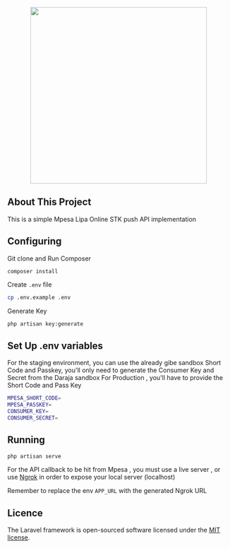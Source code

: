 <p align="center"><img src="https://res.cloudinary.com/dtfbvvkyp/image/upload/v1566331377/laravel-logolockup-cmyk-red.svg" width="400"></p>

## About This Project

This is a simple Mpesa Lipa Online STK push API implementation


## Configuring

Git clone and Run Composer 
```
composer install
```

Create ``.env`` file
```bash
cp .env.example .env
```

Generate Key

```bash
php artisan key:generate
```
 
## Set Up .env variables
For the staging environment, you can use the already gibe sandbox Short Code and Passkey, you'll only need to generate the Consumer Key and Secret from the Daraja sandbox
For Production , you'll have to provide the Short Code and Pass Key

```bash
MPESA_SHORT_CODE=
MPESA_PASSKEY=
CONSUMER_KEY=
CONSUMER_SECRET=
```

## Running
```bash
php artisan serve 
```
For the API callback to be hit from Mpesa , you must use a live server , or use [Ngrok](https://ngrok.com/) in order to expose your local server (localhost)

Remember to replace the env ``APP_URL`` with the generated Ngrok URL
## Licence

The Laravel framework is open-sourced software licensed under the [MIT license](https://opensource.org/licenses/MIT).
